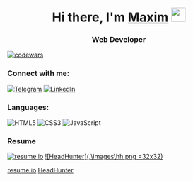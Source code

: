 <h1 align="center">Hi there, I'm <a href="https://maxim7137.github.io/EducationalProjects" target="_blank">Maxim</a> 
<img src="https://github.com/blackcater/blackcater/raw/main/images/Hi.gif" height="32"/></h1>
<h3 align="center">Web Developer</h3>

<!-- [![Anurag's GitHub stats](https://github-readme-stats.vercel.app/api?username=maxim7137)](https://github.com/maxim7137/github-readme-stats) -->

[![codewars](https://www.codewars.com/users/maxim713/badges/small)](https://www.codewars.com/users/maxim713)







### Connect with me:
[![Telegram](https://img.shields.io/badge/Telegram-2CA5E0?style=for-the-badge&logo=telegram&logoColor=white)](https://t.me/maxim713)
[![LinkedIn](https://img.shields.io/badge/linkedin-%230077B5.svg?style=for-the-badge&logo=linkedin&logoColor=white)](https://www.linkedin.com/in/maxim713/)

### Languages:
![HTML5](https://img.shields.io/badge/html5-%23E34F26.svg?style=for-the-badge&logo=html5&logoColor=white)
![CSS3](https://img.shields.io/badge/css3-%231572B6.svg?style=for-the-badge&logo=css3&logoColor=white)
![JavaScript](https://img.shields.io/badge/javascript-%23323330.svg?style=for-the-badge&logo=javascript&logoColor=%23F7DF1E)

<!-- [![Top Langs](https://github-readme-stats.vercel.app/api/top-langs/?username=maxim7137&layout=compact)](https://github.com/maxim7137/github-readme-stats) -->
### Resume
[![resume.io](https://s3.resume.io/uploads/country/logo_default/2/for-light-bg.svg)](https://resume.io/r/jUzLOkCHy)
[![HeadHunter](.\images\hh.png =32x32)](https://hh.ru/resume/4bb01d13ff08203a510039ed1f663267423433)


[resume.io](https://resume.io/r/jUzLOkCHy) [HeadHunter](https://hh.ru/resume/4bb01d13ff08203a510039ed1f663267423433)
